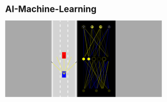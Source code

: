 # AI-Machine-Learning
![image alt](https://github.com/shoaibgi/AI-Machine-Learning/blob/main/selfdrivingANN.PNG?raw=true)
